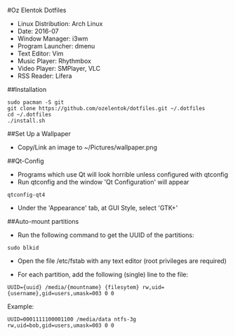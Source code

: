 #Oz Elentok Dotfiles

- Linux Distribution: Arch Linux
- Date: 2016-07
- Window Manager: i3wm
- Program Launcher: dmenu
- Text Editor: Vim
- Music Player: Rhythmbox
- Video Player: SMPlayer, VLC
- RSS Reader: Lifera

##Installation

```
sudo pacman -S git
git clone https://github.com/ozelentok/dotfiles.git ~/.dotfiles
cd ~/.dotfiles
./install.sh
```

##Set Up a Wallpaper

- Copy/Link an image to ~/Pictures/wallpaper.png

##Qt-Config

- Programs which use Qt will look horrible unless configured with qtconfig
- Run qtconfig and the window 'Qt Configuration' will appear
```
qtconfig-qt4
```

- Under the 'Appearance' tab, at GUI Style, select 'GTK+'

##Auto-mount partitions

- Run the following command to get the UUID of the partitions:
```
sudo blkid
```

- Open the file /etc/fstab with any text editor (root privileges are required)

- For each partition, add the following (single) line to the file:

```
UUID={uuid} /media/{mountname} {filesytem} rw,uid={username},gid=users,umask=003 0 0
```

Example:
```
UUID=0001111100001100 /media/data ntfs-3g rw,uid=bob,gid=users,umask=003 0 0
```
